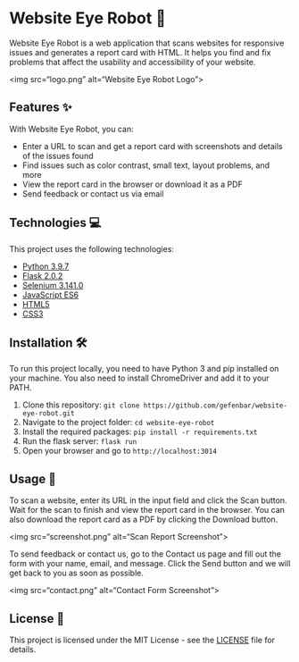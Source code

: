 <h1>Website Eye Robot 🤖</h1>

<p>Website Eye Robot is a web application that scans websites for responsive issues and generates a report card with HTML. It helps you find and fix problems that affect the usability and accessibility of your website.</p>

<img src=“logo.png” alt=“Website Eye Robot Logo”>

<h2>Features ✨</h2>

<p>With Website Eye Robot, you can:</p>

<ul> <li>Enter a URL to scan and get a report card with screenshots and details of the issues found</li> <li>Find issues such as color contrast, small text, layout problems, and more</li> <li>View the report card in the browser or download it as a PDF</li> <li>Send feedback or contact us via email</li> </ul>

<h2>Technologies 💻</h2>

<p>This project uses the following technologies:</p>

<ul> <li><a href=“https://www.python.org/”>Python 3.9.7</a></li> <li><a href=“https://flask.palletsprojects.com/”>Flask 2.0.2</a></li> <li><a href=“https://www.selenium.dev/”>Selenium 3.141.0</a></li> <li><a href=“https://developer.mozilla.org/en-US/docs/Web/JavaScript”>JavaScript ES6</a></li> <li><a href=“https://developer.mozilla.org/en-US/docs/Web/HTML”>HTML5</a></li> <li><a href=“https://developer.mozilla.org/en-US/docs/Web/CSS”>CSS3</a></li> </ul>

<h2>Installation 🛠️</h2>

<p>To run this project locally, you need to have Python 3 and pip installed on your machine. You also need to install ChromeDriver and add it to your PATH.</p>

<ol> <li>Clone this repository: <code>git clone https://github.com/gefenbar/website-eye-robot.git</code></li> <li>Navigate to the project folder: <code>cd website-eye-robot</code></li> <li>Install the required packages: <code>pip install -r requirements.txt</code></li> <li>Run the flask server: <code>flask run</code></li> <li>Open your browser and go to <code>http://localhost:3014</code></li> </ol>

<h2>Usage 🚀</h2>

<p>To scan a website, enter its URL in the input field and click the Scan button. Wait for the scan to finish and view the report card in the browser. You can also download the report card as a PDF by clicking the Download button.</p>

<img src=“screenshot.png” alt=“Scan Report Screenshot”>

<p>To send feedback or contact us, go to the Contact us page and fill out the form with your name, email, and message. Click the Send button and we will get back to you as soon as possible.</p>

<img src=“contact.png” alt=“Contact Form Screenshot”>

<h2>License 📄</h2>

<p>This project is licensed under the MIT License - see the <a href=“LICENSE”>LICENSE</a> file for details.</p>